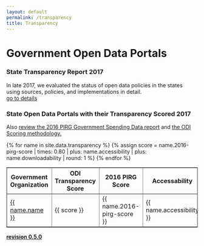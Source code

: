 ```yaml
---
layout: default
permalink: /transparency
title: Transparency
---
```

# Government Open Data Portals

### State Transparency Report 2017
In late 2017, we evaluated the status of open data policies in the states using sources, policies, and implementations in detail.
<br>
<a href="/blog/2017-12-16-transparency-scorecard">go to details</a>

### State Open Data Portals with their Transparency Scored 2017
Also <a target="_blank" href="https://uspirgedfund.org/reports/usp/following-money-2016-0">review the 2016 PIRG Government Spending Data report</a> and <a href="/scoring">the ODI Scoring methodology.</a>

<table cellpadding="10" border="1">
	<tr>
		<th>Government Organization</th>
		<th>ODI Transparency Score</th>
		<th>2016 PIRG Score</th>
		<th>Accessability</th>
		<th>Downloadability</th>
		<th>Comments</th>
	</tr>
{% for name in site.data.transparency %}
{% assign score = name.2016-pirg-score | times: 0.80 | plus: name.accessibility | plus: name.downloadability | round: 1 %}
  <tr>
  	<td class="tablecolumn"><a target="_blank" href="{{ name.source }}">{{ name.name }}</a></td>
  	<td class="tablecolumn">{{ score }}</td>
  	<td class="tablecolumn">{{ name.2016-pirg-score }}</td>
  	<td class="tablecolumn">{{ name.accessibility }}</td>
  	<td class="tablecolumn">{{ name.downloadability }}</td>
  	<td class="tablecolumn largetablecolumn" style="max-width:200 px">{{ name.comments }}</td>
  </tr>
{% endfor %}
</table>

**<a target="_blank" href="https://github.com/opendatainitiative/transparency/tree/0.5.0">revision 0.5.0</a>**